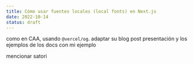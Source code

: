 ```yaml
---
title: Cómo usar fuentes locales (local fonts) en Next.js
date: 2022-10-14
status: draft
---
```


como en CAA, usando `@vercel/og`. adaptar su blog post presentación y los ejemplos de los docs con mi ejemplo

mencionar satori
